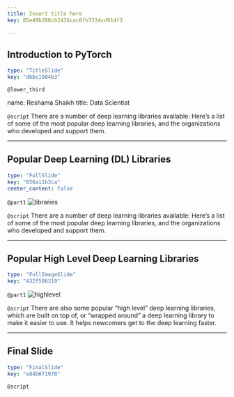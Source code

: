 ```yaml
---
title: Insert title here
key: 85e49b280cb2436cac6fb7334cd914f3

---
```

## Introduction to PyTorch

```yaml
type: "TitleSlide"
key: "d6bc1904b3"
```

`@lower_third`

name: Reshama Shaikh
title: Data Scientist


`@script`
There are a number of deep learning libraries available:  Here’s a list of some of the most popular deep learning libraries, and the organizations who developed and support them.


---
## Popular Deep Learning (DL) Libraries

```yaml
type: "FullSlide"
key: "656a11b3ca"
center_content: false
```

`@part1`
![libraries](https://assets.datacamp.com/production/repositories/3590/datasets/6f43dbbc600cfdf3f08186bc9da76d6a34b6278c/dl_libraries.png)


`@script`
There are a number of deep learning libraries available:  Here’s a list of some of the most popular deep learning libraries, and the organizations who developed and support them.


---
## Popular High Level Deep Learning Libraries

```yaml
type: "FullImageSlide"
key: "432f586319"
```

`@part1`
![highlevel](https://assets.datacamp.com/production/repositories/3590/datasets/fd28f0867ea87b564ceec8cc4c1c6b1d021f9309/dc_highlevel.png)


`@script`
There are also some popular “high level” deep learning libraries, which are built on top of, or “wrapped around” a deep learning library to make it easier to use.  It helps newcomers get to the  deep learning faster.


---
## Final Slide

```yaml
type: "FinalSlide"
key: "e84b671970"
```

`@script`


